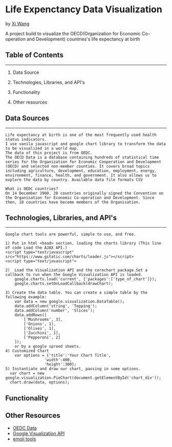# Life Expenctancy Data Visualization
by [Xi Wang](https://www.linkedin.com/in/xi-wang-7b00bb25a/)

A project build to visualize the OECD(Organization for Economic
Co-operation and Development) countries's life expectancy at birth

Table of Contents
---
---

1) Data Source

2) Technologies, Libraries, and API's

3)  Functionality 

4) Other resources


## Data Sources
---

    Life expectancy at birth is one of the most frequently used health status indicators. 
    I use vanila javascript and google chart library to transform the data to be visualized in a world map.
    The data of this project is from OEDC.
    The OECD Data is a database containing hundreds of statistical time series for the Organization for Economic Cooperation and Development (OECD) and selected non-member counties. It covers broad topics including agriculture, development, education, employment, energy, environment, finance, health, and government. It also allows us to explore the data by country. Available data file formats CSV
   
    What is OEDC countries?
    On 14 December 1960, 20 countries originally signed the Convention on the Organisation for Economic Co-operation and Development. Since then, 18 countries have become members of the Organisation.

## Technologies, Libraries, and API's
---

    Google chart tools are powerful, simple to use, and free.

    1) Put in html <head> section, loading the charts library (This line of code Load the AJAX API.)
    <script type="text/javascript" src="https://www.gstatic.com/charts/loader.js"></script>
    <script type="text/javascript">

    2)  Load the Visualization API and the corechart package.Set a callback to run when the Google Visualization API is loaded.
        google.charts.load('current', {'packages':['type_of_chart']});
        google.charts.setOnLoadCallback(drawChart);

    3) Create the data table. You can create a simple table by the following example:
        var data = new google.visualization.DataTable();
        data.addColumn('string', 'Topping');
        data.addColumn('number', 'Slices');
        data.addRows([
            ['Mushrooms', 3],
            ['Onions', 1],
            ['Olives', 1], 
            ['Zucchini', 1],
            ['Pepperoni', 2]
        ]);
        or by a google spreed sheets.
    4) Customized Chart
        var options = {'title':'Your Chart Title',
                     'width':400,
                     'height':300};
    5) Instantiate and draw our chart, passing in some options.
      var chart = new google.visualization.PieChart(document.getElementById('chart_div'));
      chart.draw(data, options);




## Functionality

## Other Resources
* [OEDC Data](https://www.oecd.org/)
* [Google Visualization API](https://developers.google.com/chart/interactive/docs/reference)
* [emoji tools](https://fontawesome.com/)



 



